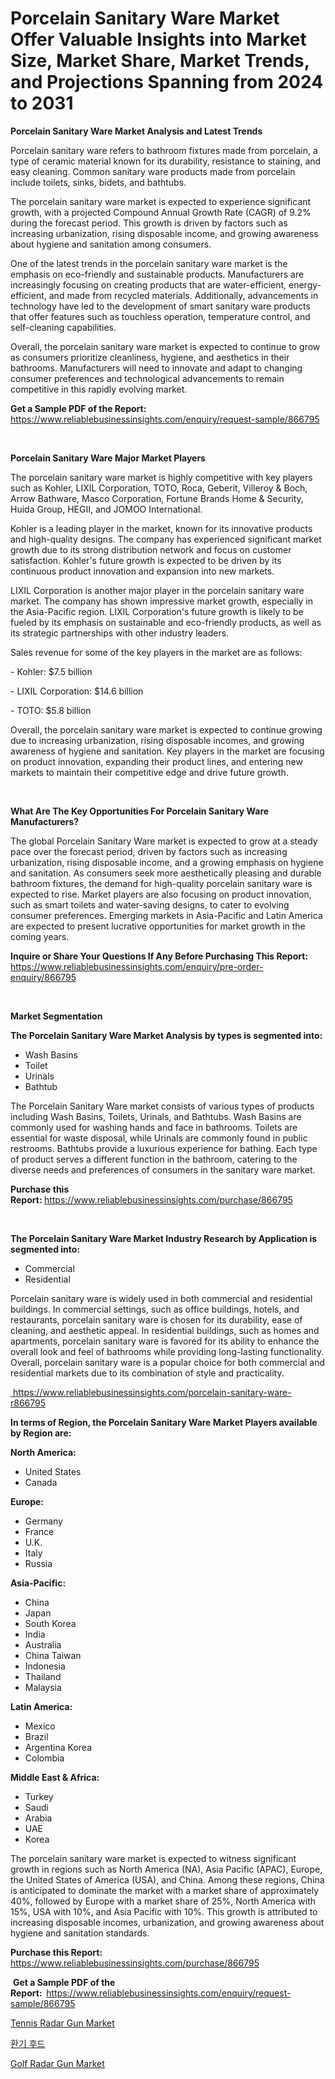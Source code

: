 <p><h1>Porcelain Sanitary Ware Market Offer Valuable Insights into Market Size, Market Share, Market Trends, and Projections Spanning from 2024 to 2031</h1></p><p><strong>Porcelain Sanitary Ware Market Analysis and Latest Trends</strong></p>
<p><p>Porcelain sanitary ware refers to bathroom fixtures made from porcelain, a type of ceramic material known for its durability, resistance to staining, and easy cleaning. Common sanitary ware products made from porcelain include toilets, sinks, bidets, and bathtubs.</p><p>The porcelain sanitary ware market is expected to experience significant growth, with a projected Compound Annual Growth Rate (CAGR) of 9.2% during the forecast period. This growth is driven by factors such as increasing urbanization, rising disposable income, and growing awareness about hygiene and sanitation among consumers.</p><p>One of the latest trends in the porcelain sanitary ware market is the emphasis on eco-friendly and sustainable products. Manufacturers are increasingly focusing on creating products that are water-efficient, energy-efficient, and made from recycled materials. Additionally, advancements in technology have led to the development of smart sanitary ware products that offer features such as touchless operation, temperature control, and self-cleaning capabilities.</p><p>Overall, the porcelain sanitary ware market is expected to continue to grow as consumers prioritize cleanliness, hygiene, and aesthetics in their bathrooms. Manufacturers will need to innovate and adapt to changing consumer preferences and technological advancements to remain competitive in this rapidly evolving market.</p></p>
<p><strong>Get a Sample PDF of the Report:&nbsp;</strong> <a href="https://www.reliablebusinessinsights.com/enquiry/request-sample/866795">https://www.reliablebusinessinsights.com/enquiry/request-sample/866795</a></p>
<p>&nbsp;</p>
<p><strong>Porcelain Sanitary Ware Major Market Players</strong></p>
<p><p>The porcelain sanitary ware market is highly competitive with key players such as Kohler, LIXIL Corporation, TOTO, Roca, Geberit, Villeroy & Boch, Arrow Bathware, Masco Corporation, Fortune Brands Home & Security, Huida Group, HEGII, and JOMOO International.</p><p>Kohler is a leading player in the market, known for its innovative products and high-quality designs. The company has experienced significant market growth due to its strong distribution network and focus on customer satisfaction. Kohler's future growth is expected to be driven by its continuous product innovation and expansion into new markets.</p><p>LIXIL Corporation is another major player in the porcelain sanitary ware market. The company has shown impressive market growth, especially in the Asia-Pacific region. LIXIL Corporation's future growth is likely to be fueled by its emphasis on sustainable and eco-friendly products, as well as its strategic partnerships with other industry leaders.</p><p>Sales revenue for some of the key players in the market are as follows:</p><p>- Kohler: $7.5 billion</p><p>- LIXIL Corporation: $14.6 billion</p><p>- TOTO: $5.8 billion</p><p>Overall, the porcelain sanitary ware market is expected to continue growing due to increasing urbanization, rising disposable incomes, and growing awareness of hygiene and sanitation. Key players in the market are focusing on product innovation, expanding their product lines, and entering new markets to maintain their competitive edge and drive future growth.</p></p>
<p>&nbsp;</p>
<p><strong>What Are The Key Opportunities For Porcelain Sanitary Ware Manufacturers?</strong></p>
<p><p>The global Porcelain Sanitary Ware market is expected to grow at a steady pace over the forecast period, driven by factors such as increasing urbanization, rising disposable income, and a growing emphasis on hygiene and sanitation. As consumers seek more aesthetically pleasing and durable bathroom fixtures, the demand for high-quality porcelain sanitary ware is expected to rise. Market players are also focusing on product innovation, such as smart toilets and water-saving designs, to cater to evolving consumer preferences. Emerging markets in Asia-Pacific and Latin America are expected to present lucrative opportunities for market growth in the coming years.</p></p>
<p><strong>Inquire or Share Your Questions If Any Before Purchasing This Report:</strong> <a href="https://www.reliablebusinessinsights.com/enquiry/pre-order-enquiry/866795">https://www.reliablebusinessinsights.com/enquiry/pre-order-enquiry/866795</a></p>
<p>&nbsp;</p>
<p><strong>Market Segmentation</strong></p>
<p><strong>The Porcelain Sanitary Ware Market Analysis by types is segmented into:</strong></p>
<p><ul><li>Wash Basins</li><li>Toilet</li><li>Urinals</li><li>Bathtub</li></ul></p>
<p><p>The Porcelain Sanitary Ware market consists of various types of products including Wash Basins, Toilets, Urinals, and Bathtubs. Wash Basins are commonly used for washing hands and face in bathrooms. Toilets are essential for waste disposal, while Urinals are commonly found in public restrooms. Bathtubs provide a luxurious experience for bathing. Each type of product serves a different function in the bathroom, catering to the diverse needs and preferences of consumers in the sanitary ware market.</p></p>
<p><strong>Purchase this Report:&nbsp;</strong><a href="https://www.reliablebusinessinsights.com/purchase/866795">https://www.reliablebusinessinsights.com/purchase/866795</a></p>
<p>&nbsp;</p>
<p><strong>The Porcelain Sanitary Ware Market Industry Research by Application is segmented into:</strong></p>
<p><ul><li>Commercial</li><li>Residential</li></ul></p>
<p><p>Porcelain sanitary ware is widely used in both commercial and residential buildings. In commercial settings, such as office buildings, hotels, and restaurants, porcelain sanitary ware is chosen for its durability, ease of cleaning, and aesthetic appeal. In residential buildings, such as homes and apartments, porcelain sanitary ware is favored for its ability to enhance the overall look and feel of bathrooms while providing long-lasting functionality. Overall, porcelain sanitary ware is a popular choice for both commercial and residential markets due to its combination of style and practicality.</p></p>
<p><a href="https://www.reliablebusinessinsights.com/porcelain-sanitary-ware-r866795">&nbsp;https://www.reliablebusinessinsights.com/porcelain-sanitary-ware-r866795</a></p>
<p><strong>In terms of Region, the Porcelain Sanitary Ware Market Players available by Region are:</strong></p>
<p>
    <p> <strong> North America: </strong>
        <ul>
            <li>United States</li>
            <li>Canada</li>
        </ul>
        </p> 
    <p> <strong> Europe: </strong>
        <ul>
            <li>Germany</li>
            <li>France</li>
            <li>U.K.</li>
            <li>Italy</li>
            <li>Russia</li>
        </ul>
        </p> 
    <p> <strong> Asia-Pacific: </strong>
        <ul>
            <li>China</li>
            <li>Japan</li>
            <li>South Korea</li>
            <li>India</li>
            <li>Australia</li>
            <li>China Taiwan</li>
            <li>Indonesia</li>
            <li>Thailand</li>
            <li>Malaysia</li>
        </ul>
        </p> 
    <p> <strong> Latin America: </strong>
        <ul>
            <li>Mexico</li>
            <li>Brazil</li>
            <li>Argentina Korea</li>
            <li>Colombia</li>
        </ul>
        </p> 
    <p> <strong> Middle East & Africa: </strong>
        <ul>
            <li>Turkey</li>
            <li>Saudi</li>
            <li>Arabia</li>
            <li>UAE</li>
            <li>Korea</li>
        </ul>
    </p>
    </p>
<p><p>The porcelain sanitary ware market is expected to witness significant growth in regions such as North America (NA), Asia Pacific (APAC), Europe, the United States of America (USA), and China. Among these regions, China is anticipated to dominate the market with a market share of approximately 40%, followed by Europe with a market share of 25%, North America with 15%, USA with 10%, and Asia Pacific with 10%. This growth is attributed to increasing disposable incomes, urbanization, and growing awareness about hygiene and sanitation standards.</p></p>
<p><strong>Purchase this Report: </strong><a href="https://www.reliablebusinessinsights.com/purchase/866795">https://www.reliablebusinessinsights.com/purchase/866795</a></p>
<p>&nbsp;<strong>Get a Sample PDF of the Report:&nbsp;&nbsp;</strong><a href="https://www.reliablebusinessinsights.com/enquiry/request-sample/866795">https://www.reliablebusinessinsights.com/enquiry/request-sample/866795</a></p>
<p><strong></strong></p>
<p><p><a href="https://github.com/mancsybtousav/Market-Research-Report-List-3/blob/main/tennis-radar-gun-market.md">Tennis Radar Gun Market</a></p><p><a href="https://github.com/DavidRobb19/Market-Research-Report-List-1/blob/main/3700806149268.md">환기 후드</a></p><p><a href="https://github.com/maudAbbott7/Market-Research-Report-List-1/blob/main/golf-radar-gun-market.md">Golf Radar Gun Market</a></p></p>